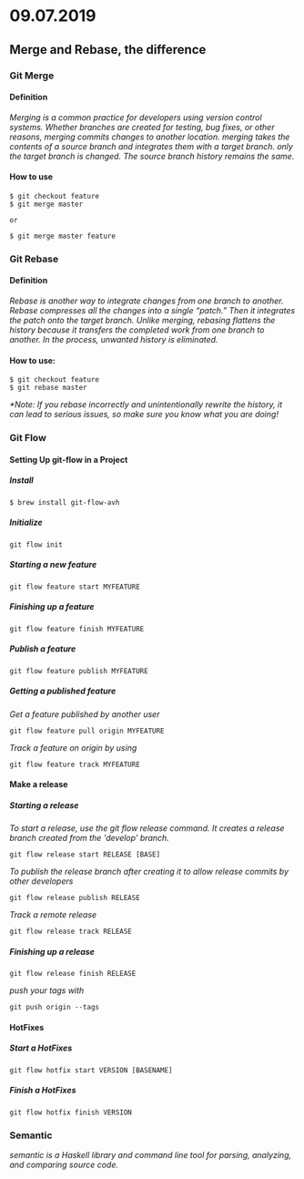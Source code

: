 # 09.07.2019
## Merge and Rebase, the difference
### Git Merge

#### Definition

_Merging is a common practice for developers using version control systems. Whether branches are created for testing, bug fixes, or other reasons, merging commits changes to another location. merging takes the contents of a source branch and integrates them with a target branch. only the target branch is changed. The source branch history remains the same._

#### How to use
```
$ git checkout feature
$ git merge master

or

$ git merge master feature

```
### Git Rebase
#### Definition 

_Rebase is another way to integrate changes from one branch to another. Rebase compresses all the changes into a single “patch.” Then it integrates the patch onto the target branch._
_Unlike merging, rebasing flattens the history because it transfers the completed work from one branch to another. In the process, unwanted history is eliminated._

#### How to use:
```
$ git checkout feature
$ git rebase master

```

_*Note: If you rebase incorrectly and unintentionally rewrite the history, it can lead to serious issues, so make sure you know what you are doing!_ 

### Git Flow
#### Setting Up git-flow in a Project
##### Install
```
$ brew install git-flow-avh
```
##### Initialize
```
git flow init
```

##### Starting a new feature
```
git flow feature start MYFEATURE
```

##### Finishing up a feature
```
git flow feature finish MYFEATURE
```

##### Publish a feature
```
git flow feature publish MYFEATURE
```

##### Getting a published feature
_Get a feature published by another user_
```
git flow feature pull origin MYFEATURE
```
_Track a feature on origin by using_

```
git flow feature track MYFEATURE

```
#### Make a release
 
##### Starting a release
_To start a release, use the git flow release command. It creates a release branch created from the 'develop' branch._
```
git flow release start RELEASE [BASE]

```
_To publish the release branch after creating it to allow release commits by other developers_

```
git flow release publish RELEASE
```
_Track a remote release_

```
git flow release track RELEASE
```
##### Finishing up a release

```
git flow release finish RELEASE
```
_push your tags with_

```
git push origin --tags
```
#### HotFixes

##### Start a HotFixes

```
git flow hotfix start VERSION [BASENAME]

```

##### Finish a HotFixes

```
git flow hotfix finish VERSION
```
### Semantic 
_semantic is a Haskell library and command line tool for parsing, analyzing, and comparing source code._


